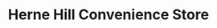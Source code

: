 ---
title: "Herne Hill Convenience Store"
url: /herne-hill/herne-hill-convenience-store/
shop: alcohol
---